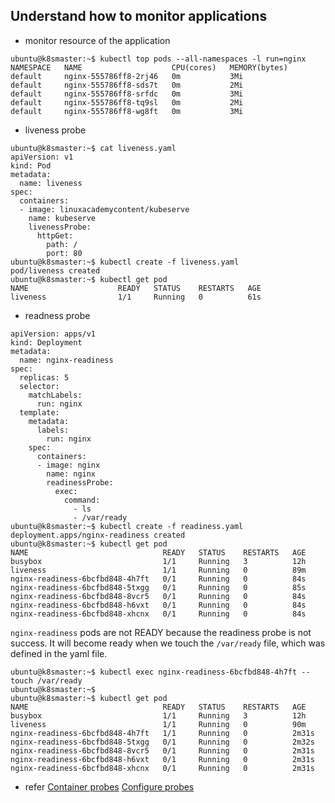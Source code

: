 ## Understand how to monitor applications

- monitor resource of the application
```
ubuntu@k8smaster:~$ kubectl top pods --all-namespaces -l run=nginx
NAMESPACE   NAME                    CPU(cores)   MEMORY(bytes)   
default     nginx-555786ff8-2rj46   0m           3Mi             
default     nginx-555786ff8-sds7t   0m           2Mi             
default     nginx-555786ff8-srfdc   0m           3Mi             
default     nginx-555786ff8-tq9sl   0m           2Mi             
default     nginx-555786ff8-wg8ft   0m           3Mi             
```

- liveness probe

```
ubuntu@k8smaster:~$ cat liveness.yaml 
apiVersion: v1
kind: Pod
metadata:
  name: liveness
spec:
  containers:
  - image: linuxacademycontent/kubeserve
    name: kubeserve
    livenessProbe:
      httpGet:
        path: /
        port: 80
ubuntu@k8smaster:~$ kubectl create -f liveness.yaml 
pod/liveness created
ubuntu@k8smaster:~$ kubectl get pod
NAME                    READY   STATUS    RESTARTS   AGE
liveness                1/1     Running   0          61s
```

- readness probe

```
apiVersion: apps/v1
kind: Deployment
metadata:
  name: nginx-readiness
spec:
  replicas: 5
  selector:
    matchLabels:
      run: nginx
  template:
    metadata:
      labels:
        run: nginx
    spec:
      containers:
      - image: nginx
        name: nginx
        readinessProbe:
          exec:
            command:
              - ls
              - /var/ready
ubuntu@k8smaster:~$ kubectl create -f readiness.yaml 
deployment.apps/nginx-readiness created
ubuntu@k8smaster:~$ kubectl get pod
NAME                              READY   STATUS    RESTARTS   AGE
busybox                           1/1     Running   3          12h
liveness                          1/1     Running   0          89m
nginx-readiness-6bcfbd848-4h7ft   0/1     Running   0          84s
nginx-readiness-6bcfbd848-5txgg   0/1     Running   0          85s
nginx-readiness-6bcfbd848-8vcr5   0/1     Running   0          84s
nginx-readiness-6bcfbd848-h6vxt   0/1     Running   0          84s
nginx-readiness-6bcfbd848-xhcnx   0/1     Running   0          84s
```

`nginx-readiness` pods are not READY because the readiness probe is not
success.
It will become ready when we touch the `/var/ready` file, which was defined in
the yaml file.

```
ubuntu@k8smaster:~$ kubectl exec nginx-readiness-6bcfbd848-4h7ft -- touch /var/ready
ubuntu@k8smaster:~$
ubuntu@k8smaster:~$ kubectl get pod
NAME                              READY   STATUS    RESTARTS   AGE
busybox                           1/1     Running   3          12h
liveness                          1/1     Running   0          90m
nginx-readiness-6bcfbd848-4h7ft   1/1     Running   0          2m31s
nginx-readiness-6bcfbd848-5txgg   0/1     Running   0          2m32s
nginx-readiness-6bcfbd848-8vcr5   0/1     Running   0          2m31s
nginx-readiness-6bcfbd848-h6vxt   0/1     Running   0          2m31s
nginx-readiness-6bcfbd848-xhcnx   0/1     Running   0          2m31s

```

- refer 
[Container probes](https://kubernetes.io/docs/concepts/workloads/pods/pod-lifecycle/#container-probes)
[Configure probes](https://kubernetes.io/docs/tasks/configure-pod-container/configure-liveness-readiness-startup-probes/)
